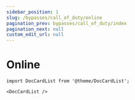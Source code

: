 ```yaml
---
sidebar_position: 1
slug: /bypasses/call_of_duty/online
pagination_prev: bypasses/call_of_duty/index
pagination_next: null
custom_edit_url: null
---
```


# Online

```mdx-code-block
import DocCardList from '@theme/DocCardList';

<DocCardList />
